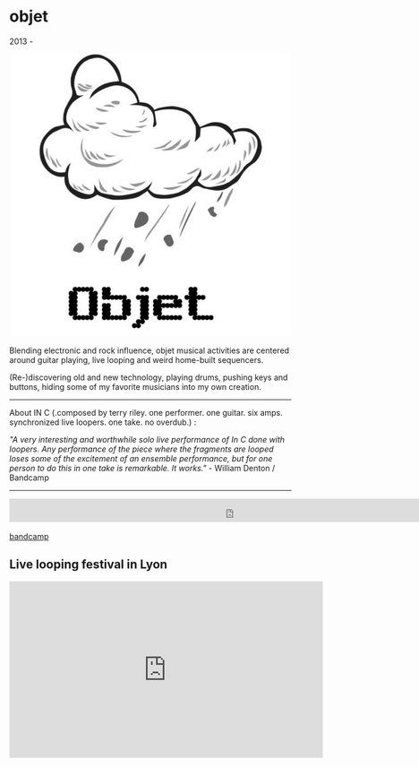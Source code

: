 # objet

2013 -

![objet](image/objet.jpg)

Blending electronic and rock influence, objet musical activities are centered
around guitar playing, live looping and weird home-built sequencers.

(Re-)discovering old and new technology, playing drums, pushing keys and
buttons, hiding some of my favorite musicians into my own creation.

---

About IN C (.composed by terry riley. one performer. one guitar. six amps.
synchronized live loopers. one take. no overdub.) :

_"A very interesting and worthwhile solo live performance of In C done with
loopers. Any performance of the piece where the fragments are looped loses some
of the excitement of an ensemble performance, but for one person to do this in
one take is remarkable. It works."_ - William Denton / Bandcamp

---

<iframe style="border: 0; width: 800px; height: 42px;" src="https://bandcamp.com/EmbeddedPlayer/album=3428655801/size=small/bgcol=333333/linkcol=ffffff/track=733528187/transparent=true/" seamless><a href="https://objet.bandcamp.com/album/mono">Mono de Objet</a></iframe>

[bandcamp](https://objet.bandcamp.com/)

## Live looping festival in Lyon

<iframe width="560" height="315" src="https://www.youtube.com/embed/3YulFvKGx_Q" title="OBJET, Lyon Loop Jubilee, 14 mai 2014" frameborder="0" allow="accelerometer; autoplay; clipboard-write; encrypted-media; gyroscope; picture-in-picture; web-share" allowfullscreen></iframe>

